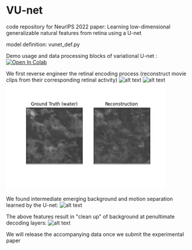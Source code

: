 # VU-net
code repository for NeurIPS 2022 paper: Learning low-dimensional generalizable natural features from retina using a U-net

model definition: vunet_def.py

Demo usage and data processing blocks of 
variational U-net : [![Open In Colab](https://colab.research.google.com/assets/colab-badge.svg)](https://github.com/sepalmer/VU-net/blob/main/VUnet_demo.ipynb)

We first reverse engineer the retinal encoding process (reconstruct movie clips from their corresponding retinal activity)
![alt text](https://github.com/sepalmer/VU-net/blob/main/fish_truthvspred.gif)
![alt text](https://github.com/sepalmer/VU-net/blob/main/leaf_truthvspred.gif)
![alt text](https://github.com/sepalmer/VU-net/blob/main/water_truthvspred.gif)

We found intermediate emerging background and motion separation learned by the U-net: 
![alt text](https://github.com/sepalmer/VU-net/blob/main/objectmotion.gif)

The above features result in "clean up" of background at penultimate decoding layers: 
![alt text](https://github.com/sepalmer/VU-net/blob/main/topactivatefeatures.gif)

We will release the accompanying data once we submit the experimental paper
